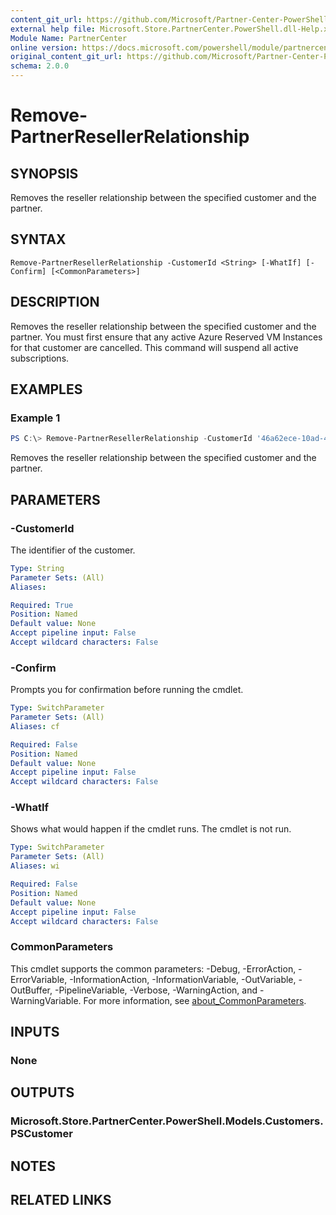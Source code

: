 ```yaml
---
content_git_url: https://github.com/Microsoft/Partner-Center-PowerShell/blob/master/docs/help/Remove-PartnerResellerRelationship.md
external help file: Microsoft.Store.PartnerCenter.PowerShell.dll-Help.xml
Module Name: PartnerCenter
online version: https://docs.microsoft.com/powershell/module/partnercenter/Remove-PartnerResellerRelationship
original_content_git_url: https://github.com/Microsoft/Partner-Center-PowerShell/blob/master/docs/help/Remove-PartnerResellerRelationship.md
schema: 2.0.0
---
```


# Remove-PartnerResellerRelationship

## SYNOPSIS
Removes the reseller relationship between the specified customer and the partner.

## SYNTAX

```
Remove-PartnerResellerRelationship -CustomerId <String> [-WhatIf] [-Confirm] [<CommonParameters>]
```

## DESCRIPTION
Removes the reseller relationship between the specified customer and the partner. You must first ensure that any active Azure Reserved VM Instances for that customer are cancelled. This command will suspend all active subscriptions.

## EXAMPLES

### Example 1
```powershell
PS C:\> Remove-PartnerResellerRelationship -CustomerId '46a62ece-10ad-42e5-b3f1-b2ed53e6fc08'
```

Removes the reseller relationship between the specified customer and the partner.

## PARAMETERS

### -CustomerId
The identifier of the customer.

```yaml
Type: String
Parameter Sets: (All)
Aliases:

Required: True
Position: Named
Default value: None
Accept pipeline input: False
Accept wildcard characters: False
```

### -Confirm
Prompts you for confirmation before running the cmdlet.

```yaml
Type: SwitchParameter
Parameter Sets: (All)
Aliases: cf

Required: False
Position: Named
Default value: None
Accept pipeline input: False
Accept wildcard characters: False
```

### -WhatIf
Shows what would happen if the cmdlet runs.
The cmdlet is not run.

```yaml
Type: SwitchParameter
Parameter Sets: (All)
Aliases: wi

Required: False
Position: Named
Default value: None
Accept pipeline input: False
Accept wildcard characters: False
```

### CommonParameters
This cmdlet supports the common parameters: -Debug, -ErrorAction, -ErrorVariable, -InformationAction, -InformationVariable, -OutVariable, -OutBuffer, -PipelineVariable, -Verbose, -WarningAction, and -WarningVariable. For more information, see [about_CommonParameters](http://go.microsoft.com/fwlink/?LinkID=113216).

## INPUTS

### None

## OUTPUTS

### Microsoft.Store.PartnerCenter.PowerShell.Models.Customers.PSCustomer

## NOTES

## RELATED LINKS
